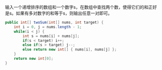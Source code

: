 输入一个递增排序的数组和一个数字s，在数组中查找两个数，使得它们的和正好是s。如果有多对数字的和等于s，则输出任意一对即可。


```Java
public int[] twoSum(int[] nums, int target) {
    int i = 0, j = nums.length - 1;
    while(i < j) {
        int s = nums[i] + nums[j];
        if(s < target) i++;
        else if(s > target) j--;
        else return new int[] { nums[i], nums[j] };
    }
    return new int[0];
}
```